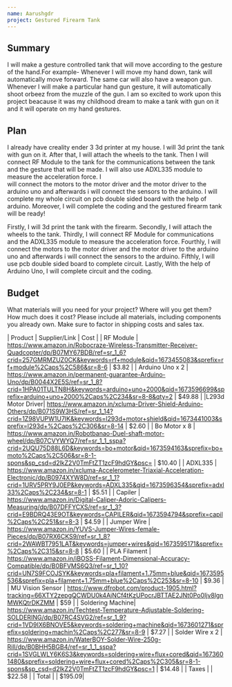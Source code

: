 ```yaml
---
name: Aarushgdr
project: Gestured Firearm Tank
---
```


## Summary

I will make a gesture controlled tank that will move according to the gesture of the hand.For example- Whenever I will move my hand down, tank will automatically move 
forward. The same car will also have a weapon gun. Whenever I will make a particular hand gun gesture, it will automatically shoot orbeez from the muzzle of the gun.
I am so excited to work upon this project beacause it was my childhood dream to make a tank with gun on it and it will operate on my hand gestures.

## Plan

I already have creality ender 3 3d printer at my house. I will 3d print the tank with gun on it. After that, I will attach the wheels to the tank. Then I will connect 
RF Module to the tank for the communications between the tank and the gesture that will be made. I will also use ADXL335 module to measure the acceleration force. I  
will connect the motors to the motor driver and the motor driver to the arduino uno and afterwards i will connect the sensors to the arduino. I will complete my whole 
circuit on pcb double sided board with the help of arduino. Moreover, I will complete the coding and the gestured firearm tank will be ready!

Firstly, I will 3d print the tank with the firearm.
Secondly, I will attach the wheels to the tank.
Thirdly, I will connect RF Module for communications and the ADXL335 module to measure the acceleration force.
Fourthly, I will connect the motors to the motor driver and the motor driver to the arduino uno and afterwards i will connect the sensors to the arduino.
Fifthly, I will use pcb double sided board to complete circuit.
Lastly, With the help of Arduino Uno, I will complete circuit and the coding.

## Budget

What materials will you need for your project? Where will you get them? How much does it cost? Please include all materials, including components you already own. Make sure to factor in shipping costs and sales tax.

| Product          | Supplier/Link                                                                                                                                                                                                                                            | Cost   |
| RF Module        | https://www.amazon.in/Robocraze-Wireless-Transmitter-Receiver-Quadcopter/dp/B07MY67BDB/ref=sr_1_6?crid=257GMRMZUZ0CK&keywords=rf+module&qid=1673455083&sprefix=rf+module%2Caps%2C586&sr=8-6                                                              | $3.82  |
| Arduino Uno x 2  | https://www.amazon.in/permanent-guarantee-Arduino-Uno/dp/B0044X2E5S/ref=sr_1_8?crid=1HPA01TULTN8H&keywords=arduino+uno+2000&qid=1673596699&sprefix=arduino+uno+2000%2Caps%2C234&sr=8-8&qty=2                                                             | $49.88 |
|L293d Motor Driver| https://www.amazon.in/xcluma-Driver-Shield-Arduino-Others/dp/B071S9W3HS/ref=sr_1_14?crid=1Z98VUPW1U7IK&keywords=l293d+motor+shield&qid=1673441003&sprefix=l293d+%2Caps%2C306&sr=8-14                                                                     | $2.60  |
| Bo Motor x 8     | https://www.amazon.in/Robotbanao-Duel-shaft-motor-wheel/dp/B07CVYWYQ7/ref=sr_1_1_sspa?crid=2UQU75D88L6D&keywords=bo+motor&qid=1673594163&sprefix=bo+moto%2Caps%2C506&sr=8-1-spons&sp_csd=d2lkZ2V0TmFtZT1zcF9hdGY&psc=                                    | $10.40 |
| ADXL335          | https://www.amazon.in/xcluma-Accelerometer-Triaxial-Acceleration-Electronic/dp/B0974XYW8D/ref=sr_1_1?crid=1URV5PRY9J0EP&keywords=ADXL335&qid=1673596354&sprefix=adxl33%2Caps%2C234&sr=8-1                                                                | $5.51  |
| Capiler          | https://www.amazon.in/Digital-Caliper-Adoric-Calipers-Measuring/dp/B07DFFYCXS/ref=sr_1_3?crid=E9BDRQ43E9OT&keywords=CAPILER&qid=1673594794&sprefix=capil%2Caps%2C251&sr=8-3                                                                              | $4.59  |
| Jumper Wire      | https://www.amazon.in/YUVS-Jumper-Wires-female-Pieces/dp/B07RX6CKS9/ref=sr_1_8?crid=2WAWBT7951LAT&keywords=jumper+wires&qid=1673595171&sprefix=%2Caps%2C315&sr=8-8                                                                                       | $5.60  |
| PLA Filament     | https://www.amazon.in/iBOSS-Filament-Dimensional-Accuracy-Compatible/dp/B0BFVMS6Q3/ref=sr_1_10?crid=UN7S9FCOJSYK&keywords=pla+filament+1.75mm+blue&qid=1673595536&sprefix=pla+filament+1.75mm+blue%2Caps%2C253&sr=8-10                                   | $9.36  |
| MU Vision Sensor | https://www.dfrobot.com/product-1905.html?tracking=66XTY2zepgQCWDU0k4AjNCf4tKzUPocrJBTTAE2JNt0Po0Ijv8lgnMWKQtrDKZMM                                                                                                                                      | $59    |
| Soldering Machine| https://www.amazon.in/Techtest-Temperature-Adjustable-Soldering-SOLDERING/dp/B07RC4SVG2/ref=sr_1_9?crid=1VD9IX6BNOVE5&keywords=soldering+machine&qid=1673601271&sprefix=soldering+machin%2Caps%2C277&sr=8-9                                              | $7.27  |
| Solder Wire x 2  | https://www.amazon.in/WaterBOY-Solder-Wire-250g-Rill/dp/B0BHH5BGB4/ref=sr_1_1_sspa?crid=1SVGLWLY6K6S3&keywords=soldering+wire+flux+cored&qid=1673601480&sprefix=soldering+wire+flux+cored%2Caps%2C305&sr=8-1-spons&sp_csd=d2lkZ2V0TmFtZT1zcF9hdGY&psc=1  | $14.48 |
| Taxes            |                                                                                                                                                                                                                                                          | $22.58 |
| Total            |                                                                                                                                                                                                                                                          | $195.09|
